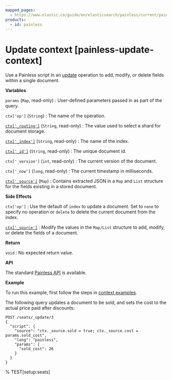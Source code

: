```yaml
---
mapped_pages:
  - https://www.elastic.co/guide/en/elasticsearch/painless/current/painless-update-context.html
products:
  - id: painless
---
```


# Update context [painless-update-context]

Use a Painless script in an [update](https://www.elastic.co/docs/api/doc/elasticsearch/operation/operation-update) operation to add, modify, or delete fields within a single document.

**Variables**

`params` (`Map`, read-only)
:   User-defined parameters passed in as part of the query.

`ctx['op']` (`String`)
:   The name of the operation.

[`ctx['_routing']`](/reference/elasticsearch/mapping-reference/mapping-routing-field.md) (`String`, read-only)
:   The value used to select a shard for document storage.

[`ctx['_index']`](/reference/elasticsearch/mapping-reference/mapping-index-field.md) (`String`, read-only)
:   The name of the index.

[`ctx['_id']`](/reference/elasticsearch/mapping-reference/mapping-id-field.md) (`String`, read-only)
:   The unique document id.

`ctx['_version']` (`int`, read-only)
:   The current version of the document.

`ctx['_now']` (`long`, read-only)
:   The current timestamp in milliseconds.

[`ctx['_source']`](/reference/elasticsearch/mapping-reference/mapping-source-field.md) (`Map`)
:   Contains extracted JSON in a `Map` and `List` structure for the fields existing in a stored document.

**Side Effects**

`ctx['op']`
:   Use the default of `index` to update a document. Set to `none` to specify no operation or `delete` to delete the current document from the index.

[`ctx['_source']`](/reference/elasticsearch/mapping-reference/mapping-source-field.md)
:   Modify the values in the `Map/List` structure to add, modify, or delete the fields of a document.

**Return**

`void`
:   No expected return value.

**API**

The standard [Painless API](https://www.elastic.co/guide/en/elasticsearch/painless/current/painless-api-reference-shared.html) is available.

**Example**

To run this example, first follow the steps in [context examples](/reference/scripting-languages/painless/painless-context-examples.md).

The following query updates a document to be sold, and sets the cost to the actual price paid after discounts:

```console
POST /seats/_update/3
{
  "script": {
    "source": "ctx._source.sold = true; ctx._source.cost = params.sold_cost",
    "lang": "painless",
    "params": {
      "sold_cost": 26
    }
  }
}
```
% TEST[setup:seats]
